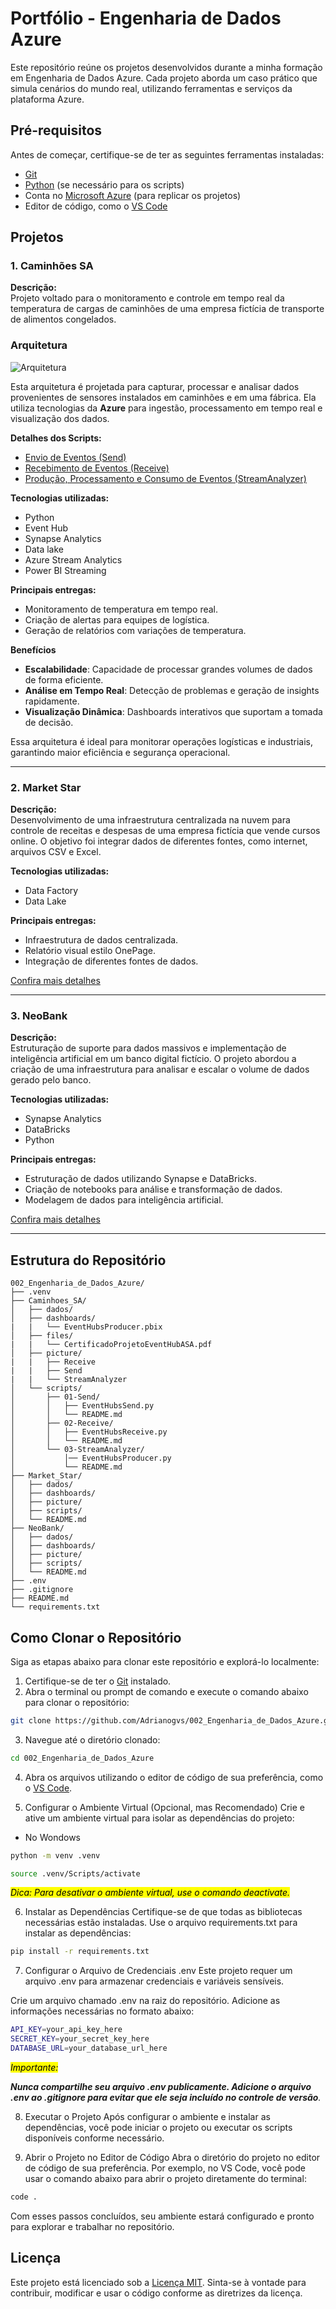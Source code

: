 # Portfólio - Engenharia de Dados Azure

Este repositório reúne os projetos desenvolvidos durante a minha formação em Engenharia de Dados Azure. Cada projeto aborda um caso prático que simula cenários do mundo real, utilizando ferramentas e serviços da plataforma Azure.

## Pré-requisitos

Antes de começar, certifique-se de ter as seguintes ferramentas instaladas:

- [Git](https://git-scm.com/)
- [Python](https://www.python.org/) (se necessário para os scripts)
- Conta no [Microsoft Azure](https://azure.microsoft.com/) (para replicar os projetos)
- Editor de código, como o [VS Code](https://code.visualstudio.com/)

## Projetos

### 1. Caminhões SA
**Descrição:**  
Projeto voltado para o monitoramento e controle em tempo real da temperatura de cargas de caminhões de uma empresa fictícia de transporte de alimentos congelados.

### Arquitetura

![Arquitetura](https://github.com/Adrianogvs/002_Engenharia_de_Dados_Azure/blob/main/Caminhoes_SA/picture/01.png)

Esta arquitetura é projetada para capturar, processar e analisar dados provenientes de sensores instalados em caminhões e em uma fábrica. Ela utiliza tecnologias da **Azure** para ingestão, processamento em tempo real e visualização dos dados.



**Detalhes dos Scripts:**
- [Envio de Eventos (Send)](https://github.com/Adrianogvs/002_Engenharia_de_Dados_Azure/blob/main/Caminhoes_SA/scripts/01-Send/README.md)  
- [Recebimento de Eventos (Receive)](https://github.com/Adrianogvs/002_Engenharia_de_Dados_Azure/blob/main/Caminhoes_SA/scripts/02-Receive/README.md)
- [Produção, Processamento e Consumo de Eventos (StreamAnalyzer)](https://github.com/Adrianogvs/002_Engenharia_de_Dados_Azure/blob/main/Caminhoes_SA/scripts/03-StreamAnalyzer/README.md)

**Tecnologias utilizadas:**  
- Python
- Event Hub  
- Synapse Analytics  
- Data lake
- Azure Stream Analytics
- Power BI Streaming

**Principais entregas:**  
- Monitoramento de temperatura em tempo real.  
- Criação de alertas para equipes de logística.  
- Geração de relatórios com variações de temperatura.  

**Benefícios**
- **Escalabilidade**: Capacidade de processar grandes volumes de dados de forma eficiente.
- **Análise em Tempo Real**: Detecção de problemas e geração de insights rapidamente.
- **Visualização Dinâmica**: Dashboards interativos que suportam a tomada de decisão.

Essa arquitetura é ideal para monitorar operações logísticas e industriais, garantindo maior eficiência e segurança operacional.



---

### 2. Market Star
**Descrição:**  
Desenvolvimento de uma infraestrutura centralizada na nuvem para controle de receitas e despesas de uma empresa fictícia que vende cursos online. O objetivo foi integrar dados de diferentes fontes, como internet, arquivos CSV e Excel.

**Tecnologias utilizadas:**  
- Data Factory  
- Data Lake  

**Principais entregas:**  
- Infraestrutura de dados centralizada.  
- Relatório visual estilo OnePage.  
- Integração de diferentes fontes de dados.  

[Confira mais detalhes](Market_Star/README.md)

---

### 3. NeoBank
**Descrição:**  
Estruturação de suporte para dados massivos e implementação de inteligência artificial em um banco digital fictício. O projeto abordou a criação de uma infraestrutura para analisar e escalar o volume de dados gerado pelo banco.

**Tecnologias utilizadas:**  
- Synapse Analytics  
- DataBricks  
- Python  

**Principais entregas:**  
- Estruturação de dados utilizando Synapse e DataBricks.  
- Criação de notebooks para análise e transformação de dados.  
- Modelagem de dados para inteligência artificial.  

[Confira mais detalhes](NeoBank/README.md)

---

## Estrutura do Repositório

```plaintext
002_Engenharia_de_Dados_Azure/
├── .venv
├── Caminhoes_SA/
│   ├── dados/
│   ├── dashboards/
|   |   └── EventHubsProducer.pbix
│   ├── files/
|   |   └── CertificadoProjetoEventHubASA.pdf
│   ├── picture/
|   |   ├── Receive
|   |   ├── Send
|   |   └── StreamAnalyzer
│   └── scripts/
│       ├── 01-Send/
│       │   ├── EventHubsSend.py
│       │   └── README.md
│       ├── 02-Receive/
│       │   ├── EventHubsReceive.py
│       │   └── README.md
│       └── 03-StreamAnalyzer/
│           │── EventHubsProducer.py
│           └── README.md
├── Market_Star/
│   ├── dados/
│   ├── dashboards/
│   ├── picture/
│   ├── scripts/
│   └── README.md
├── NeoBank/
│   ├── dados/
│   ├── dashboards/
│   ├── picture/
│   ├── scripts/
│   └── README.md
├── .env
├── .gitignore
├── README.md 
└── requirements.txt
```

## Como Clonar o Repositório

Siga as etapas abaixo para clonar este repositório e explorá-lo localmente:

1. Certifique-se de ter o [Git](https://git-scm.com/) instalado.
2. Abra o terminal ou prompt de comando e execute o comando abaixo para clonar o repositório:

```bash
git clone https://github.com/Adrianogvs/002_Engenharia_de_Dados_Azure.git
```

3. Navegue até o diretório clonado:
```bash
cd 002_Engenharia_de_Dados_Azure
```

4. Abra os arquivos utilizando o editor de código de sua preferência, como o [VS Code](https://code.visualstudio.com/).

5. Configurar o Ambiente Virtual (Opcional, mas Recomendado)
Crie e ative um ambiente virtual para isolar as dependências do projeto:
* No Wondows
```bash
python -m venv .venv
```
```bash
source .venv/Scripts/activate
```

<i><mark>Dica: Para desativar o ambiente virtual, use o comando deactivate.</mark></i>

<p></p>

6. Instalar as Dependências
Certifique-se de que todas as bibliotecas necessárias estão instaladas. Use o arquivo requirements.txt para instalar as dependências:
```bash
pip install -r requirements.txt
```

7. Configurar o Arquivo de Credenciais .env
Este projeto requer um arquivo .env para armazenar credenciais e variáveis sensíveis.

Crie um arquivo chamado .env na raiz do repositório.
Adicione as informações necessárias no formato abaixo:
```bash
API_KEY=your_api_key_here
SECRET_KEY=your_secret_key_here
DATABASE_URL=your_database_url_here
```
<i><mark>Importante:</mark>

<b>Nunca compartilhe seu arquivo .env publicamente.
Adicione o arquivo .env ao .gitignore para evitar que ele seja incluído no controle de versão</b>.
</i>

8. Executar o Projeto
Após configurar o ambiente e instalar as dependências, você pode iniciar o projeto ou executar os scripts disponíveis conforme necessário.

9. Abrir o Projeto no Editor de Código
Abra o diretório do projeto no editor de código de sua preferência. Por exemplo, no VS Code, você pode usar o comando abaixo para abrir o projeto diretamente do terminal:
```bash
code .
```
Com esses passos concluídos, seu ambiente estará configurado e pronto para explorar e trabalhar no repositório.


## Licença

Este projeto está licenciado sob a [Licença MIT](LICENSE). Sinta-se à vontade para contribuir, modificar e usar o código conforme as diretrizes da licença.
